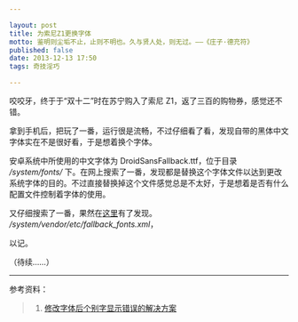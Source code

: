 ```yaml
---

layout: post
title: 为索尼Z1更换字体
motto: 鉴明则尘垢不止，止则不明也。久与贤人处，则无过。——《庄子·德充符》
published: false
date: 2013-12-13 17:50
tags: 奇技淫巧

---
```


咬咬牙，终于于“双十二”时在苏宁购入了索尼 Z1，返了三百的购物券，感觉还不错。

拿到手机后，把玩了一番，运行很是流畅，不过仔细看了看，发现自带的黑体中文字体实在不是很好看，于是想着换个字体。

<!-- more -->

安卓系统中所使用的中文字体为 DroidSansFallback.ttf，位于目录 */system/fonts/* 下。在网上搜索了一番，发现都是替换这个字体文件以达到更改系统字体的目的。不过直接替换掉这个文件感觉总是不太好，于是想着是否有什么配置文件控制着字体的使用。

又仔细搜索了一番，果然在[这里][ref-1]有了发现。 */system/vendor/etc/fallback_fonts.xml*，

以记。

（待续……）

------

参考资料：

> 1. [修改字体后个别字显示错误的解决方案][ref-1]

[ref-1]: http://bbs.gfan.com/android-6074602-1-1.html
